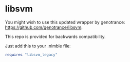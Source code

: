 # libsvm

You might wish to use this updated wrapper by genotrance: https://github.com/genotrance/libsvm.

This repo is provided for backwards compatibility.

Just add this to your .nimble file:

```nim
requires "libsvm_legacy"
```

